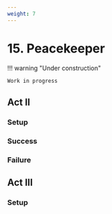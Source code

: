 ```yaml
---
weight: 7
---
```


# 15. Peacekeeper

!!! warning "Under construction"

    Work in progress

## Act II

### Setup

### Success

### Failure

## Act III

### Setup